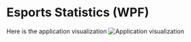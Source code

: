 # Esports Statistics (WPF)

Here is the application visualization
![Application visualization](https://szaredko.com/esports-statistics/app-visualization.png)
